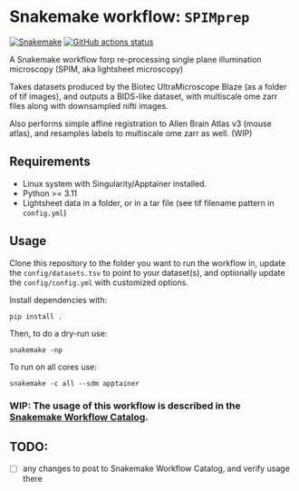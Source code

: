 # Snakemake workflow: `SPIMprep`

[![Snakemake](https://img.shields.io/badge/snakemake-≥6.3.0-brightgreen.svg)](https://snakemake.github.io)
[![GitHub actions status](https://github.com/<owner>/<repo>/workflows/Tests/badge.svg?branch=main)](https://github.com/<owner>/<repo>/actions?query=branch%3Amain+workflow%3ATests)

A Snakemake workflow forp re-processing single plane illumination microscopy (SPIM, aka lightsheet microscopy)

Takes datasets produced by the Biotec UltraMicroscope Blaze (as a folder of tif images), and outputs a BIDS-like dataset, with multiscale ome zarr files along with downsampled nifti images. 

Also performs simple affine registration to Allen Brain Atlas v3 (mouse atlas), and resamples labels to multiscale ome zarr as well. (WIP)

## Requirements

 - Linux system with Singularity/Apptainer installed.
 - Python >= 3.11
 - Lightsheet data in a folder, or in a tar file (see tif filename pattern in `config.yml`)

## Usage


Clone this repository to the folder you want to run the workflow in, update the `config/datasets.tsv` to point to your dataset(s), and optionally update the `config/config.yml` with customized options. 

Install dependencies with:
```
pip install .
```

Then, to do a dry-run use:
```
snakemake -np 
```

To run on all cores use:
```
snakemake -c all --sdm apptainer
```

### WIP:  The usage of this workflow is described in the [Snakemake Workflow Catalog](https://snakemake.github.io/snakemake-workflow-catalog/?usage=khanlab%2Fspimprep).



## TODO:

 - [ ] any changes to post to Snakemake Workflow Catalog, and verify usage there
